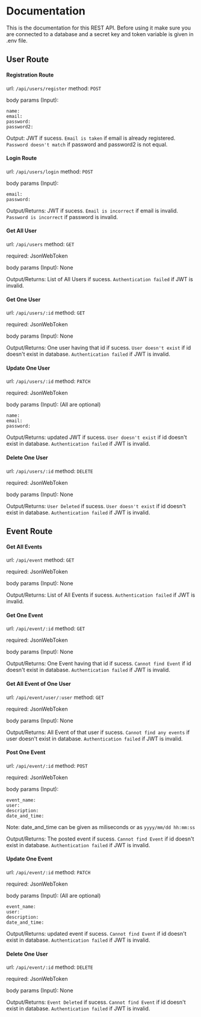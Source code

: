 # Documentation

This is the documentation for this REST API. Before using it make sure you are connected to a database and a secret key and token variable is given in .env file.

## User Route

#### Registration Route

url: `/api/users/register`
method: `POST`

body params (Input):

    name:
    email:
    password:
    password2:

Output: JWT if sucess.
`Email is taken` if email is already registered.
`Password doesn't match` if password and password2 is not equal.

#### Login Route

url: `/api/users/login`
method: `POST`

body params (Input):

    email:
    password:

Output/Returns: JWT if sucess.
`Email is incorrect` if email is invalid.
`Password is incorrect` if password is invalid.

#### Get All User

url: `/api/users`
method: `GET`

required: JsonWebToken

body params (Input): None

Output/Returns: List of All Users if sucess.
`Authentication failed` if JWT is invalid.

#### Get One User

url: `/api/users/:id`
method: `GET`

required: JsonWebToken

body params (Input): None

Output/Returns: One user having that id if sucess.
`User doesn't exist` if id doesn't exist in database.
`Authentication failed` if JWT is invalid.

#### Update One User

url: `/api/users/:id`
method: `PATCH`

required: JsonWebToken

body params (Input): (All are optional)

    name:
    email:
    password:

Output/Returns: updated JWT if sucess.
`User doesn't exist` if id doesn't exist in database.
`Authentication failed` if JWT is invalid.

#### Delete One User

url: `/api/users/:id`
method: `DELETE`

required: JsonWebToken

body params (Input): None

Output/Returns: `User Deleted` if sucess.
`User doesn't exist` if id doesn't exist in database.
`Authentication failed` if JWT is invalid.

## Event Route

#### Get All Events

url: `/api/event`
method: `GET`

required: JsonWebToken

body params (Input): None

Output/Returns: List of All Events if sucess.
`Authentication failed` if JWT is invalid.

#### Get One Event

url: `/api/event/:id`
method: `GET`

required: JsonWebToken

body params (Input): None

Output/Returns: One Event having that id if sucess.
`Cannot find Event` if id doesn't exist in database.
`Authentication failed` if JWT is invalid.

#### Get All Event of One User

url: `/api/event/user/:user`
method: `GET`

required: JsonWebToken

body params (Input): None

Output/Returns: All Event of that user if sucess.
`Cannot find any events` if user doesn't exist in database.
`Authentication failed` if JWT is invalid.

#### Post One Event

url: `/api/event/:id`
method: `POST`

required: JsonWebToken

body params (Input):

    event_name:
    user:
    description:
    date_and_time:

Note: date_and_time can be given as miliseconds or as `yyyy/mm/dd hh:mm:ss`

Output/Returns: The posted event if sucess.
`Cannot find Event` if id doesn't exist in database.
`Authentication failed` if JWT is invalid.

#### Update One Event

url: `/api/event/:id`
method: `PATCH`

required: JsonWebToken

body params (Input): (All are optional)

    event_name:
    user:
    description:
    date_and_time:

Output/Returns: updated event if sucess.
`Cannot find Event` if id doesn't exist in database.
`Authentication failed` if JWT is invalid.

#### Delete One User

url: `/api/event/:id`
method: `DELETE`

required: JsonWebToken

body params (Input): None

Output/Returns: `Event Deleted` if sucess.
`Cannot find Event` if id doesn't exist in database.
`Authentication failed` if JWT is invalid.
